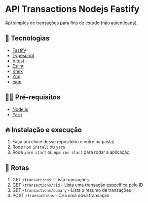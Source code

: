 # API Transactions Nodejs Fastify

Api simples de transações para fins de estudo (não autenticada).

## 🚀 Tecnologias

- [Fastify](https://fastify.dev/)
- [Typescript](https://www.typescriptlang.org/)
- [Vitest](https://vitest.dev/)
- [Eslint](https://eslint.org/)
- [Knex](https://knexjs.org/)
- [Zod](https://zod.dev/)
- [tsup](https://tsup.egoist.dev/)

## ✋🏻 Pré-requisitos

- [Node.js](https://nodejs.org/en/)
- [Yarn](classic.yarnpkg.com/en/docs/install)

## 🔥 Instalação e execução

1. Faça um clone desse repositório e entre na pasta;
2. Rode `npm install` ou `yarn`
3. Rode `yarn start` ou `npm run start` para rodar a aplicação;

## 🚀 Rotas

1. GET `/transactions` - Lista transações
2. GET `/transactions/:id` - Lista uma transação específica pelo ID
3. GET `/transactions/sumary` - Lista o resumo de transações
3. POST `/transactions` - Cria uma nova transação